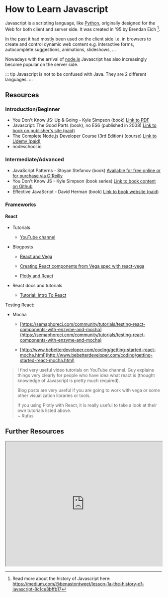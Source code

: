# How to Learn Javascript

Javascript is a scripting language, like [Python](dojo/python), originally designed for the Web for both client and server side. It was created in '95 by Brendan Eich [^JS-history].

In the past it had mostly been used on the client side i.e. in browsers to create and control dynamic web content e.g. interactive forms, autocomplete suggestions, animations, slideshows, ...

Nowadays with the arrival of [node.js](https://nodejs.org/en/) Javascript has also increasingly become popular on the server side.

::: tip
Javascript is not to be confused with Java. They are 2 different languages.
:::

[^JS-history]: Read more about the history of Javascript here: https://medium.com/@benastontweet/lesson-1a-the-history-of-javascript-8c1ce3bffb17

## Resources

### Introduction/Beginner

* You Don't Know JS: Up & Going - Kyle Simpson (book) [Link to PDF][YDK JS]
* Javascript: The Good Parts (book), no ES6 (published in 2008) [Link to book on publisher's site (paid)][JS good parts]
* The Complete Node.js Developer Course (3rd Edition) (course) [Link to Udemy (paid)][udemy node.js]
* nodeschool.io

[YDK JS]: https://xiaoguo.net/~books/Program/You_Dont_Know_JS_Up_and_Going.pdf
[JS good parts]: http://shop.oreilly.com/product/9780596517748.do
[udemy node.js]: https://www.udemy.com/course/the-complete-nodejs-developer-course-2/

### Intermediate/Advanced

* JavaScript Patterns - Stoyan Stefanov (book) [Available for free online or for purchase via O'Reilly][JS patterns]
* You Don't Know JS - Kyle Simpson (book series) [Link to book content on Github][YDK JS Github]
* Effective JavaScript - David Herman (book) [Link to book website (paid)][effective JS]

[JS patterns]: https://addyosmani.com/resources/essentialjsdesignpatterns/book/
[YDK JS Github]: https://github.com/getify/You-Dont-Know-JS
[effective JS]: http://effectivejs.com/

### Frameworks

#### React

* Tutorials

  * [YouTube channel](https://www.youtube.com/playlist?list=PLoYCgNOIyGABj2GQSlDRjgvXtqfDxKm5b)

* Blogposts

  * [React and Vega](https://medium.com/@pbesh/react-and-vega-an-alternative-visualization-example-cd76e07dc1cd#.sslodwyhi)

  * [Creating React components from Vega spec with react-vega](https://medium.com/@kristw/creating-react-components-from-vega-spec-with-react-vega-26a4f5f494dc#.rfb8xeshg)

  * [Plotly and React](http://academy.plot.ly)

* React docs and tutorials

  * [Tutorial: Intro To React](https://facebook.github.io/react/tutorial/tutorial.html)

Testing React:

* Mocha

  * [https://semaphoreci.com/community/tutorials/testing-react-components-with-enzyme-and-mocha](https://semaphoreci.com/community/tutorials/testing-react-components-with-enzyme-and-mocha)

  * [http://www.bebetterdeveloper.com/coding/getting-started-react-mocha.html](http://www.bebetterdeveloper.com/coding/getting-started-react-mocha.html)

> I find very useful video tutorials on YouTube channel. Guy explains things very clearly for people who have idea what react is (thought knowledge of Javascript is pretty much required).
>
> Blog posts are very useful if you are going to work with vega or some other visualization libraries or tools.
>
> If you using Plotly with React, it is really useful to take a look at their own tutorials listed above.  
~ Rufus

## Further Resources

<iframe src="https://docs.google.com/spreadsheets/d/e/2PACX-1vS070MADESCDrUrc5fTVuy1YKUzFrZmtpU1N-sOVSWC859Kprt1ETUwqe-sH71klcN8WNM4b78trxd9/pubhtml?gid=1780798818&amp;single=true&amp;widget=true&amp;headers=false" width="100%" height="400"></iframe>
